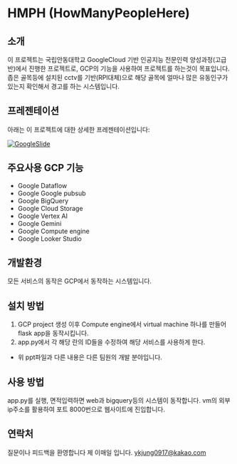 # HMPH (HowManyPeopleHere)

## 소개
이 프로젝트는 국립안동대학교 GoogleCloud 기반 인공지능 전문인력 양성과정(고급반)에서 진행한 프로젝트로, GCP의 기능을 사용하여 프로젝트를 하는것이 목표입니다.
좁은 골목등에 설치된 cctv를 기반(RPI대체)으로 해당 골목에 얼마나 많은 유동인구가 있는지 확인해서 경고를 하는 시스템입니다.

## 프레젠테이션
아래는 이 프로젝트에 대한 상세한 프레젠테이션입니다:

[![GoogleSlide](![thumbnail](https://github.com/user-attachments/assets/0c0773f5-829d-4bd6-a89f-bfd5ff039973))](https://docs.google.com/presentation/d/13FEeBHMOEWEBfjOnqBWsbE8tzCHNL2oqJx4HA8yl5AY/edit?usp=sharing)

## 주요사용 GCP  기능
- Google Dataflow
- Google Google pubsub
- Google BigQuery
- Google Cloud Storage
- Google Vertex AI
- Google Gemini
- Google Compute engine
- Google Looker Studio

## 개발환경
모든 서비스의 동작은 GCP에서 동작하는 시스템입니다.

## 설치 방법
1. GCP project 생성 이후 Compute engine에서 virtual machine 하나를 만들어 flask app을 동작시킵니다.
2. app.py에서 각 해당 란의 ID들을 수정하여 해당 서비스를 사용하게 한다.

* 위 ppt파일과 다른 내용은 다른 팀원의 개발 분야입니다.


## 사용 방법
app.py를 실행, 면적입력하면 web과 bigquery등의 시스템이 동작합니다.
vm의 외부 ip주소를 활용하여 포트 8000번으로 웹사이트에 진입합니다.

## 연락처
질문이나 피드백을 환영합니다 
제 이매일 입니다. ykjung0917@kakao.com 
